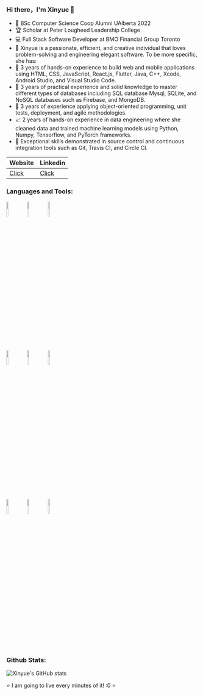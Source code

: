 ### Hi there，I'm Xinyue 👋

- 📖 BSc Computer Science Coop Alumni UAlberta 2022
- 🏆 Scholar at Peter Lougheed Leadership College
- 💻 Full Stack Software Developer at BMO Financial Group Toronto
- 🎈 Xinyue is a passionate, efficient, and creative individual that loves problem-solving and engineering elegant software. To be more specific, she has:
- 📓 3 years of hands-on experience to build web and mobile applications using HTML, CSS, JavaScript, React.js, Flutter, Java, C++, Xcode, Android Studio, and Visual Studio Code.
- 🤖️ 3 years of practical experience and solid knowledge to master different types of databases including SQL database Mysql, SQLite, and NoSQL databases such as Firebase, and MongoDB. 
- 🔩 3 years of experience applying object-oriented programming, unit tests, deployment, and agile methodologies. 
- 📈 2 years of hands-on experience in data engineering where she cleaned data and trained machine learning models using Python, Numpy, Tensorflow, and PyTorch frameworks.
- 🧰 Exceptional skills demonstrated in source control and continuous integration tools such as Git, Travis CI, and Circle CI.

|  Website   | Linkedin  | 
|  ----  | ----  | 
| [Click](http://xiangxinyue.com/)|[Click](https://www.linkedin.com/in/xinyuexiang/)| 

### Languages and Tools:

<p>  
  <!-- Your languages and tools. Be careful with the alignment. 
  You can use this sites to get logos: https://www.vectorlogo.zone or https://simpleicons.org/
  -->
  <code><img width="10%" src="https://www.vectorlogo.zone/logos/reactjs/reactjs-ar21.svg"></code>
  <code><img width="10%" src="https://www.vectorlogo.zone/logos/flutterio/flutterio-ar21.svg"></code>
  <code><img width="10%" src="https://www.vectorlogo.zone/logos/python/python-ar21.svg"></code>
  <br />
  <code><img width="10%" src="https://www.vectorlogo.zone/logos/nodejs/nodejs-ar21.svg"></code>
  <code><img width="10%" src="https://www.vectorlogo.zone/logos/mongodb/mongodb-ar21.svg"></code>
  <code><img width="10%" src="https://www.vectorlogo.zone/logos/java/java-ar21.svg"></code>
  <br />
  <code><img width="10%" src="https://www.vectorlogo.zone/logos/git-scm/git-scm-ar21.svg"></code>
  <code><img width="10%" src="https://www.vectorlogo.zone/logos/amazon_aws/amazon_aws-ar21.svg"></code>
  <code><img width="10%" src="https://www.vectorlogo.zone/logos/gnu_bash/gnu_bash-ar21.svg"></code>
</p>


### Github Stats:

![Xinyue's GitHub stats](https://github-readme-stats.vercel.app/api?username=xiangxinyue&show_icons=true)

⭐️ I am going to live every minutes of it! :0 ⭐️


